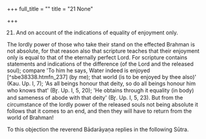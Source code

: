 +++
full_title = ""
title = "21 None"

+++


21. And on account of the indications of equality of enjoyment only.

The lordly power of those who take their stand on the effected Brahman is not absolute, for that reason also that scripture teaches that their enjoyment only is equal to that of the eternally perfect Lord. For scripture contains statements and indications of the difference (of the Lord and the released soul); compare 'To him he says, Water indeed is enjoyed [^sbe38338.htmfn_237] (by me); that world (is to be enjoyed by thee also)' (Kau. Up. I, 7); 'As all beings honour that deity, so do all beings honour him who knows that' (Br̥. Up. I, 5, 20); 'He obtains through it equality (in body) and sameness of abode with that deity' (Br̥. Up. I, 5, 23). But from the circumstance of the lordly power of the released souls not being absolute it follows that it comes to an end, and then they will have to return from the world of Brahman!

To this objection the reverend Bādarāyaṇa replies in the following Sūtra.

